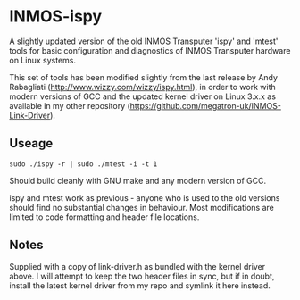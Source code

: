 # INMOS-ispy

A slightly updated version of the old INMOS Transputer 'ispy' and 'mtest' tools for basic configuration and diagnostics of INMOS Transputer hardware on Linux systems.

This set of tools has been modified slightly from the last release by  Andy Rabagliati (http://www.wizzy.com/wizzy/ispy.html), in order to work with modern versions of GCC and the updated kernel driver on Linux 3.x.x as available in my other repository (https://github.com/megatron-uk/INMOS-Link-Driver).

## Useage
`sudo ./ispy -r | sudo ./mtest -i -t 1`


Should build cleanly with GNU make and any modern version of GCC.

ispy and mtest work as previous - anyone who is used to the old versions should find no substantial changes in behaviour. Most modifications are limited to code formatting and header file locations.

## Notes

Supplied with a copy of link-driver.h as bundled with the kernel driver above. I will attempt to keep the two header files in sync, but if in doubt, install the latest kernel driver from my repo and symlink it here instead.
